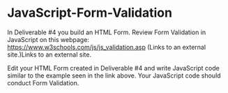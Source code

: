 # JavaScript-Form-Validation

In Deliverable #4 you build an HTML Form. Review Form Validation in JavaScript on this webpage: 
https://www.w3schools.com/js/js_validation.asp (Links to an external site.)Links to an external site.

Edit your HTML Form created in Deliverable #4 and write JavaScript code similar to the example seen 
in the link above. Your JavaScript code should conduct Form Validation.
